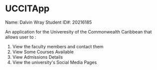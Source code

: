 # UCCITApp
Name: Dalvin Wray 
Student ID#: 20216185
 
 
 An application for the Univeresity of the Commonwealth Caribbean that allows user to :
 1. View the faculty members and contact them
 2. View Some Courses Available
 3. View Admissions Details
 4. View the university's Social Media Pages
 
 
 
